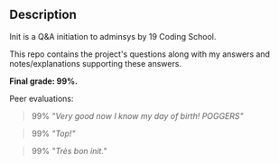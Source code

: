 ## Description

Init is a Q&A initiation to adminsys by 19 Coding School.

This repo contains the project's questions along with my answers and notes/explanations supporting these answers.

**Final grade: 99%.**

Peer evaluations:

> 99% _"Very good now I know my day of birth! POGGERS"_

> 99% _"Top!"_

> 99% _"Très bon init."_
